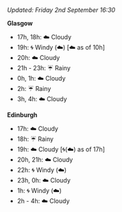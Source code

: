 *Updated: Friday 2nd September 16:30*

**Glasgow**

* 17h, 18h: :cloud: Cloudy
* 19h: :cyclone: Windy (:cloud:) [:cloud: as of 10h]
* 20h: :cloud: Cloudy
* 21h - 23h: :umbrella: Rainy
* 0h, 1h: :cloud: Cloudy
* 2h: :umbrella: Rainy
* 3h, 4h: :cloud: Cloudy

**Edinburgh**

* 17h: :cloud: Cloudy
* 18h: :umbrella: Rainy
* 19h: :cloud: Cloudy [:cyclone:(:cloud:) as of 17h]
* 20h, 21h: :cloud: Cloudy
* 22h: :cyclone: Windy (:cloud:)
* 23h, 0h: :cloud: Cloudy
* 1h: :cyclone: Windy (:cloud:)
* 2h - 4h: :cloud: Cloudy
